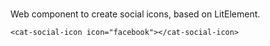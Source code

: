 # <cat-social-icon>

Web component to create social icons, based on LitElement.

```
<cat-social-icon icon="facebook"></cat-social-icon> 
```
